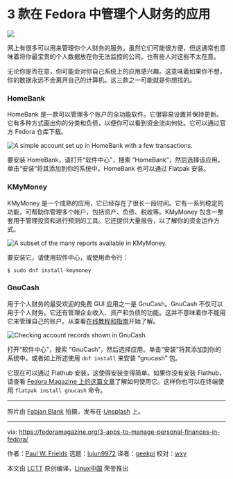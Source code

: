 [#]: collector: (lujun9972)
[#]: translator: (geekpi)
[#]: reviewer: (wxy)
[#]: publisher: ( )
[#]: url: ( )
[#]: subject: (3 apps to manage personal finances in Fedora)
[#]: via: (https://fedoramagazine.org/3-apps-to-manage-personal-finances-in-fedora/)
[#]: author: (Paul W. Frields https://fedoramagazine.org/author/pfrields/)

3 款在 Fedora 中管理个人财务的应用
======

![][1]

网上有很多可以用来管理你个人财务的服务。虽然它们可能很方便，但这通常也意味着将你最宝贵的个人数据放在你无法监控的公司。也有些人对这些不太在意。

无论你是否在意，你可能会对你自己系统上的应用感兴趣。这意味着如果你不想，你的数据永远不会离开自己的计算机。这三款之一可能就是你想找的。

### HomeBank

HomeBank 是一款可以管理多个账户的全功能软件。它很容易设置并保持更新。它有多种方式画出你的分类和负债，以便你可以看到资金流向何处。它可以通过官方 Fedora 仓库下载。

![A simple account set up in HomeBank with a few transactions.][2]

要安装 HomeBank，请打开“软件中心”，搜索 “HomeBank”，然后选择该应用。单击“安装”将其添加到你的系统中。HomeBank 也可以通过 Flatpak 安装。

### KMyMoney

KMyMoney 是一个成熟的应用，它已经存在了很长一段时间。它有一系列稳定的功能，可帮助你管理多个帐户，包括资产、负债、税收等。KMyMoney 包含一整套用于管理投资和进行预测的工具。它还提供大量报告，以了解你的资金运作方式。

![A subset of the many reports available in KMyMoney.][3]

要安装它，请使用软件中心，或使用命令行：

```
$ sudo dnf install kmymoney
```

### GnuCash

用于个人财务的最受欢迎的免费 GUI 应用之一是 GnuCash。GnuCash 不仅可以用于个人财务。它还有管理企业收入、资产和负债的功能。这并不意味着你不能用它来管理自己的账户。从查看[在线教程和指南][4]开始了解。

![Checking account records shown in GnuCash.][5]

打开“软件中心”，搜索 “GnuCash”，然后选择应用。单击“安装”将其添加到你的系统中。或者如上所述使用 `dnf install` 来安装 “gnucash” 包。

它现在可以通过 Flathub 安装，这使得安装变得简单。如果你没有安装 Flathub，请查看 [Fedora Magazine 上的这篇文章][6]了解如何使用它。这样你也可以在终端使用 `flatpak install gnucash` 命令。

* * *

照片由 [Fabian Blank][7] 拍摄，发布在 [Unsplash][8] 上。

--------------------------------------------------------------------------------

via: https://fedoramagazine.org/3-apps-to-manage-personal-finances-in-fedora/

作者：[Paul W. Frields][a]
选题：[lujun9972][b]
译者：[geekpi](https://github.com/geekpi)
校对：[wxy](https://github.com/wxy)

本文由 [LCTT](https://github.com/LCTT/TranslateProject) 原创编译，[Linux中国](https://linux.cn/) 荣誉推出

[a]: https://fedoramagazine.org/author/pfrields/
[b]: https://github.com/lujun9972
[1]: https://fedoramagazine.org/wp-content/uploads/2019/04/personal-finance-3-apps-816x345.jpg
[2]: https://fedoramagazine.org/wp-content/uploads/2019/04/Screenshot-from-2019-04-28-16-16-16-1024x637.png
[3]: https://fedoramagazine.org/wp-content/uploads/2019/04/Screenshot-from-2019-04-28-16-27-10-1-1024x649.png
[4]: https://www.gnucash.org/viewdoc.phtml?rev=3&lang=C&doc=guide
[5]: https://fedoramagazine.org/wp-content/uploads/2019/04/Screenshot-from-2019-04-28-16-41-27-1024x631.png
[6]: https://fedoramagazine.org/install-flathub-apps-fedora/
[7]: https://unsplash.com/photos/pElSkGRA2NU?utm_source=unsplash&utm_medium=referral&utm_content=creditCopyText
[8]: https://unsplash.com/search/photos/money?utm_source=unsplash&utm_medium=referral&utm_content=creditCopyText
